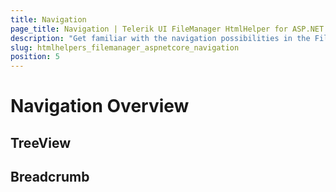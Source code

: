 ```yaml
---
title: Navigation
page_title: Navigation | Telerik UI FileManager HtmlHelper for ASP.NET Core
description: "Get familiar with the navigation possibilities in the FileManager and how you can drill down to the specific file you need to manipulate with."
slug: htmlhelpers_filemanager_aspnetcore_navigation
position: 5
---
```


# Navigation Overview

## TreeView
## Breadcrumb
